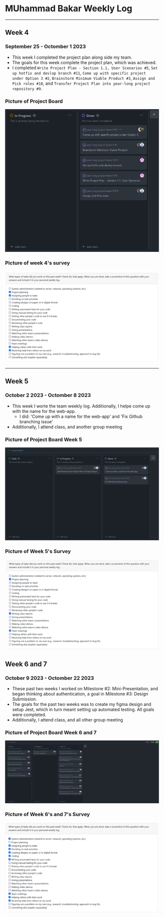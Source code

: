 # MUhammad Bakar Weekly Log
---
## Week 4
### September 25 - Octomber 1 2023
- This week I completed the project plan along side my team.
- The goals for this week complete the project plan, which was achieved.
- I completed `Write Project Plan - Section 1.1, User Scenarios #5`, `Set up hotfix and devlop branch #11`, `Come up with specific project under Option 3 #2`, `Brainstorm Minimum Viable Product #3`, `Assign and Pick roles #10`, and `Transfer Project Plan into year-long project repository #9`. 
### Picture of Project Board
![Week 4 Bakar's Board](img/muhammad-bakar/mbakar-week-4-board.png)
### Picture of week 4's survey
![Week 4 Bakar's Survey](img/muhammad-bakar/mbakar-week-4-survey.png)

---

## Week 5
### October 2 2023 - Octomber 8 2023
- This week I worte the team weekly log. Additionally, I helpe come up with the name for the web-app.
	- I did: 'Come up with a name for the web-app' and 'Fix Github branching issue'
- Additionally, I attend class, and another group meeting
### Picture of Project Board Week 5 
![Week 5 Bakar's Board](img/muhammad-bakar/mbakar-week-5-board.png)
### Picture of Week 5's Survey
![Week 5 Bakar's Survey](img/muhammad-bakar/mbakar-week-5-survey.png)

## Week 6 and 7
### October 9 2023 - Octomber 22 2023
- These past two weeks I worked on Milestone #2: Mini-Presentation, and began thinking about authentication, a goal in Milestone #3: Design Submission.
- The goals for the past two weeks was to create my figma design and setup Jest, which in turn meant setting up automated testing. All goals were completed.
- Additionally, I attend class, and all other group meeting
### Picture of Project Board Week 6 and 7
![Week 6 and 7 Bakar's Board](img/muhammad-bakar/mbakar-week-6-and-7-board.png)
### Picture of Week 6's and 7's Survey
![Week 6 and 7 Bakar's Survey](img/muhammad-bakar/mbakar-week-6-and-7-survey.png)